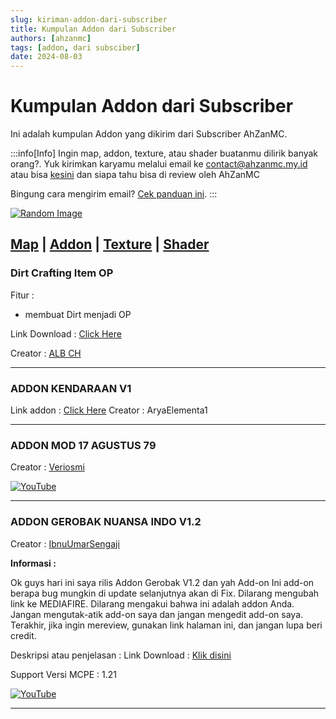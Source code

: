 ```yaml
---
slug: kiriman-addon-dari-subscriber
title: Kumpulan Addon dari Subscriber
authors: [ahzanmc]
tags: [addon, dari subsciber]
date: 2024-08-03
---
```


# Kumpulan Addon dari Subscriber

Ini adalah kumpulan Addon yang dikirim dari Subscriber AhZanMC.
<!-- truncate -->
:::info[Info]
Ingin map, addon, texture, atau shader buatanmu dilirik banyak orang?. Yuk kirimkan karyamu melalui email ke contact@ahzanmc.my.id atau bisa [kesini](https://ahzanmc.my.id/contact) dan siapa tahu bisa di review oleh AhZanMC

Bingung cara mengirim email? [Cek panduan ini](../docs/tutor-kirim-email).
:::

[![Random Image](https://imapi.ingfomenkrep.my.id/random-image-show)](https://imapi.ingfomenkrep.my.id/random-link)

[Map](kiriman-map-dari-subscriber) |
[Addon](kiriman-addon-dari-subscriber) |
[Texture](kiriman-texture-dari-subscriber) |
[Shader](kiriman-shader-dari-subscriber)
---
### Dirt Crafting Item OP

Fitur :
- membuat Dirt menjadi OP

Link Download : [Click Here](https://www.mediafire.com/file/2w0o80t9nr54mu4/dirt_crafting_item_op_1621858906608.mcaddon/file)

Creator : [ALB CH](https://youtube.com/@albch?si=40tyy-d79XnmYwFS)

---
### ADDON KENDARAAN V1

Link addon : [Click Here](https://www.mediafire.com/file/cvwhidg9o2y60bs/Add-on_kendaraan_v.1.mcaddon/file)
Creator : AryaElementa1

---
### ADDON MOD 17 AGUSTUS 79

Creator : [Veriosmi](https://youtube.com/@veriosmi?si=t3A3JsGPFHFFULpP)

[![YouTube](http://i.ytimg.com/vi/WUY_88GF-6Y/hqdefault.jpg)](https://www.youtube.com/watch?v=WUY_88GF-6Y)

---
### ADDON GEROBAK NUANSA INDO V1.2

Creator : [IbnuUmarSengaji](https://youtube.com/@therealibnuumarsang018)

**Informasi :**

Ok guys hari ini saya rilis Addon Gerobak V1.2 dan yah Add-on Ini add-on berapa bug mungkin di update selanjutnya akan di Fix. Dilarang mengubah link ke MEDIAFIRE.
Dilarang mengakui bahwa ini adalah addon Anda.
Jangan mengutak-atik add-on saya dan jangan mengedit add-on saya.
Terakhir, jika ingin mereview, gunakan link halaman ini, dan jangan lupa beri credit.

Deskripsi atau penjelasan : 
Link Download : [Klik disini](https://www.mediafire.com/file/lfl3m4jkjkwm77a/addon%25C2%25A74_gerobak_nuansa_%25C2%25A7findonesia_%25C2%25A70V1.2.zip/file)

Support Versi MCPE : 1.21

[![YouTube](http://i.ytimg.com/vi/aDivWU_NYDA/hqdefault.jpg)](https://www.youtube.com/watch?v=aDivWU_NYDA)

---